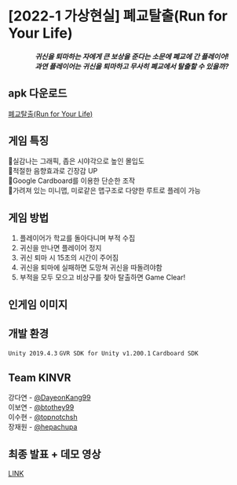 # [2022-1 가상현실] 폐교탈출(Run for Your Life)
#### *<p align="center">귀신을 퇴마하는 자에게 큰 보상을 준다는 소문에 폐교에 간 플레이어!<br> 과연 플레이어는 귀신을 퇴마하고 무사히 폐교에서 탈출할 수 있을까?</p>*
## apk 다운로드
[폐교탈출(Run for Your Life)](https://drive.google.com/file/d/1qBe5hA5kWsirBgyI6rR9_y5tzOlZWcZg/view?usp=sharing)

## 게임 특징
👻실감나는 그래픽, 좁은 시야각으로 높인 몰입도<br>
👻적절한 음향효과로 긴장감 UP<br>
👻Google Cardboard를 이용한 단순한 조작<br>
👻가려져 있는 미니맵, 미로같은 맵구조로 다양한 루트로 플레이 가능<br>

## 게임 방법
1. 플레이어가 학교를 돌아다니며 부적 수집
2. 귀신을 만나면 플레이어 정지
3. 귀신 퇴마 시 15초의 시간이 주어짐
4. 귀신을 퇴마에 실패하면 도망쳐 귀신을 따돌려야함
5. 부적을 모두 모으고 비상구를 찾아 탈출하면 Game Clear!

## 인게임 이미지

## 개발 환경
`Unity 2019.4.3`
`GVR SDK for Unity v1.200.1`
`Cardboard SDK`
## Team KINVR
강다연 - [@DayeonKang99](https://github.com/DayeonKang99)<br>
이보연 - [@btothey99](https://github.com/btothey99)<br>
이수현 - [@topnotchsh](https://github.com/topnotchsh)<br>
장재원 - [@hepachupa](https://github.com/hepachupa)

## 최종 발표 + 데모 영상
[LINK](https://youtu.be/-35rj8BI0-E)
<br>


 
